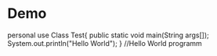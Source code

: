 # Demo
personal use
Class Test{
public static void main(String args[]);
System.out.println("Hello World");
}
//Hello World programm
